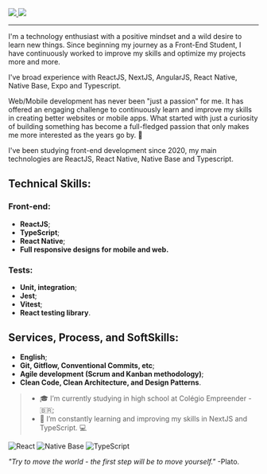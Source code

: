 <a href="https://www.linkedin.com/in/gustavo-raponi/" target="_blank">                     
<img src="https://img.shields.io/badge/LinkedIn-0077B5?style=for-the-badge&logo=linkedin&logoColor=white" />
</a>                                  
                         
                            
<a href="mailto:raponikt@outlook.com" target="_blank">       
<img src="https://img.shields.io/badge/Gmail-D14836?style=for-the-badge&logo=gmail&logoColor=white" />
</a>
                   
                                                    
_______________                      


I'm a technology enthusiast with a positive mindset and a wild desire to learn new things. Since beginning my journey as a Front-End Student, I have continuously worked to improve my skills and optimize my projects more and more.

I've broad experience with ReactJS, NextJS, AngularJS, React Native, Native Base, Expo and Typescript.

Web/Mobile development has never been "just a passion" for me. It has offered an engaging challenge to continuously learn and improve my skills in creating better websites or mobile apps. What started with just a curiosity of building something has become a full-fledged passion that only makes me more interested as the years go by. :rocket:
 
I've been studying front-end development since 2020, my main technologies are ReactJS, React Native, Native Base and Typescript.
   
## Technical Skills:

### Front-end:
* **ReactJS**; 
* **TypeScript**;
* **React Native**;
*  **Full responsive designs for mobile and web.**
      
### Tests: 
* **Unit, integration**;
* **Jest**;
* **Vitest**;
* **React testing library**.
     
## Services, Process, and SoftSkills:
* **English**;
* **Git, Gitflow, Conventional Commits, etc**;
* **Agile development (Scrum and Kanban methodology)**;
* **Clean Code, Clean Architecture, and Design Patterns**.

> * 🎓 I’m currently studying in high school at Colégio Empreender - 🇧🇷;
> * 🌱 I’m constantly learning and improving my skills in NextJS and TypeScript.  💻
      
![React](https://img.shields.io/badge/react-%2320232a.svg?style=for-the-badge&logo=react&logoColor=%2361DAFB) ![Native Base](https://img.shields.io/badge/native_base-%2320232a.svg?style=for-the-badge&logo=nativebase&logoColor=%2361DAFB) ![TypeScript](https://img.shields.io/badge/typescript-%23007ACC.svg?style=for-the-badge&logo=typescript&logoColor=white)

*"Try to move the world - the first step will be to move yourself."* 
  -Plato.
